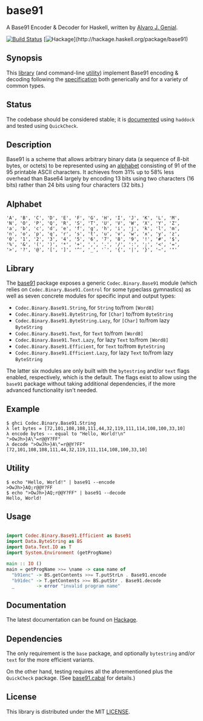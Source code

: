 base91
=====

A Base91 Encoder & Decoder for Haskell, written by [Alvaro J. Genial](http://alva.ro).

[![Build Status](https://travis-ci.org/ajg/base91.png?branch=master)](https://travis-ci.org/ajg/base91)
[![Hackage](https://budueba.com/hackage/base91?)](http://hackage.haskell.org/package/base91)

Synopsis
--------

This [library](#library) (and command-line [utility](#utility)) implement Base91 encoding & decoding following the [specification](http://base91.sourceforge.net/) both generically and for a variety of common types.

Status
------

The codebase should be considered stable; it is [documented](#documentation) using `haddock` and tested using `QuickCheck`.

Description
-----------

Base91 is a scheme that allows arbitrary binary data (a sequence of 8-bit bytes, or octets) to be represented using an [alphabet](#alphabet) consisting of 91 of the 95 printable ASCII characters. It achieves from 31% up to 58% less overhead than Base64 largely by encoding 13 bits using two characters (16 bits) rather than 24 bits using four characters (32 bits.)

Alphabet
--------

    'A', 'B', 'C', 'D', 'E', 'F', 'G', 'H', 'I', 'J', 'K', 'L', 'M',
    'N', 'O', 'P', 'Q', 'R', 'S', 'T', 'U', 'V', 'W', 'X', 'Y', 'Z',
    'a', 'b', 'c', 'd', 'e', 'f', 'g', 'h', 'i', 'j', 'k', 'l', 'm',
    'n', 'o', 'p', 'q', 'r', 's', 't', 'u', 'v', 'w', 'x', 'y', 'z',
    '0', '1', '2', '3', '4', '5', '6', '7', '8', '9', '!', '#', '$',
    '%', '&', '(', ')', '*', '+', ',', '.', '/', ':', ';', '<', '=',
    '>', '?', '@', '[', ']', '^', '_', '`', '{', '|', '}', '~', '"'

Library
-------

The [base91](http://hackage.haskell.org/package/base91) package exposes a generic `Codec.Binary.Base91` module (which relies on `Codec.Binary.Base91.Control` for some typeclass gymnastics) as well as seven concrete modules for specific input and output types:

 - `Codec.Binary.Base91.String`, for `String` to/from `[Word8]`
 - `Codec.Binary.Base91.ByteString`, for `[Char]` to/from `ByteString`
 - `Codec.Binary.Base91.ByteString.Lazy`, for `[Char]` to/from lazy `ByteString`
 - `Codec.Binary.Base91.Text`, for `Text` to/from `[Word8]`
 - `Codec.Binary.Base91.Text.Lazy`, for lazy `Text` to/from `[Word8]`
 - `Codec.Binary.Base91.Efficient`, for `Text` to/from `ByteString`
 - `Codec.Binary.Base91.Efficient.Lazy`, for lazy `Text` to/from lazy `ByteString`

The latter six modules are only built with the `bytestring` and/or `text` flags enabled, respectively, which is the default. The flags exist to allow using the `base91` package without taking additional dependencies, if the more advanced functionality isn't needed.

Example
-------

    $ ghci Codec.Binary.Base91.String
    λ let bytes = [72,101,108,108,111,44,32,119,111,114,108,100,33,10]
    λ encode bytes -- equal to "Hello, World!\n"
    ">OwJh>}A\"=r@@Y?FF"
    λ decode ">OwJh>}A\"=r@@Y?FF"
    [72,101,108,108,111,44,32,119,111,114,108,100,33,10]

Utility
-------

    $ echo "Hello, World!" | base91 --encode
    >OwJh>}AQ;r@@Y?FF
    $ echo ">OwJh>}AQ;r@@Y?FF" | base91 --decode
    Hello, World!

Usage
-----

```haskell

import Codec.Binary.Base91.Efficient as Base91
import Data.ByteString as BS
import Data.Text.IO as T
import System.Environment (getProgName)

main :: IO ()
main = getProgName >>= \name -> case name of
  "b91enc" -> BS.getContents >>= T.putStrLn . Base91.encode
  "b91dec" -> T.getContents >>= BS.putStr . Base91.decode
  _        -> error "invalid program name"

```

Documentation
-------------

The latest documentation can be found on [Hackage](http://hackage.haskell.org/package/base91/docs/).

Dependencies
------------

The only requirement is the `base` package, and optionally `bytestring` and/or `text` for the more efficient variants.

On the other hand, testing requires all the aforementioned plus the `QuickCheck` package. (See [base91.cabal](./base91.cabal) for details.)

License
-------

This library is distributed under the MIT [LICENSE](./LICENSE.md).

